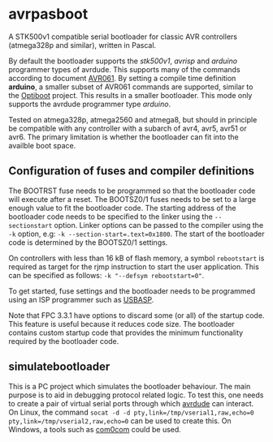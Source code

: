 # avrpasboot
A STK500v1 compatible serial bootloader for classic AVR controllers (atmega328p and similar), written in Pascal.  

By default the bootloader supports the _stk500v1_, _avrisp_ and _arduino_ programmer types of avrdude. This supports many of the commands according to document [AVR061](https://www.microchip.com/en-us/application-notes/an2525). By setting a compile time definition **arduino**, a smaller subset of AVR061 commands are supported, similar to the [Optiboot](https://github.com/Optiboot/optiboot) project. This results in a smaller bootloader. This mode only supports the avrdude programmer type _arduino_.  

Tested on atmega328p, atmega2560 and atmega8, but should in principle be compatible with any controller with a subarch of avr4, avr5, avr51 or avr6.  The primary limitation is whether the bootloader can fit into the availble boot space.  

## Configuration of fuses and compiler definitions
The BOOTRST fuse needs to be programmed so that the bootloader code will execute after a reset. The BOOTSZ0/1 fuses needs to be set to a large enough value to fit the bootloader code. The starting address of the bootloader code needs to be specified to the linker using the `--sectionstart` option. Linker options can be passed to the compiler using the `-k` option, e.g: `-k --section-start=.text=0x1800`. The start of the bootloader code is determined by the BOOTSZ0/1 settings.  

On controllers with less than 16 kB of flash memory, a symbol `rebootstart` is required as target for the rjmp instruction to start the user application.  This can be specified as follows: `-k "--defsym rebootstart=0"`.

To get started, fuse settings and the bootloader needs to be programmed using an ISP programmer such as [USBASP](https://www.fischl.de/usbasp/).

Note that FPC 3.3.1 have options to discard some (or all) of the startup code.  This feature is useful because it reduces code size. The bootloader contains custom startup code that provides the minimum functionality required by the bootloader code.

## simulatebootloader
This is a PC project which simulates the bootloader behaviour. The main purpose is to aid in debugging protocol related logic. To test this, one needs to create a pair of virtual serial ports through which [avrdude](https://github.com/avrdudes/avrdude) can interact. On Linux, the command `socat -d -d pty,link=/tmp/vserial1,raw,echo=0 pty,link=/tmp/vserial2,raw,echo=0` can be used to create this.  On Windows, a tools such as [com0com](https://sourceforge.net/projects/com0com/) could be used.
